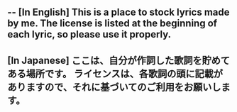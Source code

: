 --
[In English]
This is a place to stock lyrics made by me.
The license is listed at the beginning of each lyric, so please use it properly.
--
[In Japanese]
ここは、自分が作詞した歌詞を貯めてある場所です。
ライセンスは、各歌詞の頭に記載がありますので、それに基づいてのご利用をお願いします。
--

